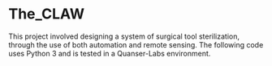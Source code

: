 # The_CLAW
This project involved designing a system of surgical tool sterilization, through the use of both automation and remote sensing. The following code uses Python 3 and is tested in a Quanser-Labs environment.
